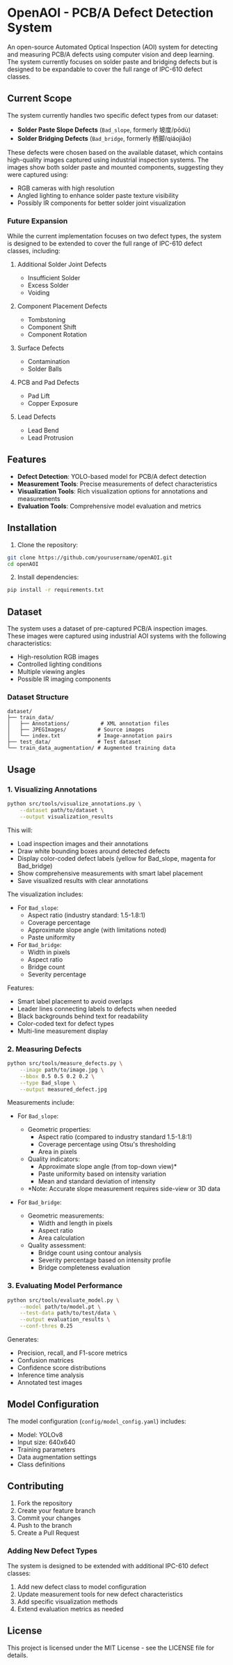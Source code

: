 # OpenAOI - PCB/A Defect Detection System

An open-source Automated Optical Inspection (AOI) system for detecting and measuring PCB/A defects using computer vision and deep learning. The system currently focuses on solder paste and bridging defects but is designed to be expandable to cover the full range of IPC-610 defect classes.

## Current Scope

The system currently handles two specific defect types from our dataset:
- **Solder Paste Slope Defects** (`Bad_slope`, formerly 坡度/pōdù)
- **Solder Bridging Defects** (`Bad_bridge`, formerly 桥脚/qiáojiǎo)

These defects were chosen based on the available dataset, which contains high-quality images captured using industrial inspection systems. The images show both solder paste and mounted components, suggesting they were captured using:
- RGB cameras with high resolution
- Angled lighting to enhance solder paste texture visibility
- Possibly IR components for better solder joint visualization

### Future Expansion

While the current implementation focuses on two defect types, the system is designed to be extended to cover the full range of IPC-610 defect classes, including:

1. Additional Solder Joint Defects
   - Insufficient Solder
   - Excess Solder
   - Voiding

2. Component Placement Defects
   - Tombstoning
   - Component Shift
   - Component Rotation

3. Surface Defects
   - Contamination
   - Solder Balls

4. PCB and Pad Defects
   - Pad Lift
   - Copper Exposure

5. Lead Defects
   - Lead Bend
   - Lead Protrusion

## Features

- **Defect Detection**: YOLO-based model for PCB/A defect detection
- **Measurement Tools**: Precise measurements of defect characteristics
- **Visualization Tools**: Rich visualization options for annotations and measurements
- **Evaluation Tools**: Comprehensive model evaluation and metrics

## Installation

1. Clone the repository:
```bash
git clone https://github.com/yourusername/openAOI.git
cd openAOI
```

2. Install dependencies:
```bash
pip install -r requirements.txt
```

## Dataset

The system uses a dataset of pre-captured PCB/A inspection images. These images were captured using industrial AOI systems with the following characteristics:

- High-resolution RGB images
- Controlled lighting conditions
- Multiple viewing angles
- Possible IR imaging components

### Dataset Structure

```
dataset/
├── train_data/
│   ├── Annotations/          # XML annotation files
│   ├── JPEGImages/          # Source images
│   └── index.txt            # Image-annotation pairs
├── test_data/               # Test dataset
└── train_data_augmentation/ # Augmented training data
```

## Usage

### 1. Visualizing Annotations

```bash
python src/tools/visualize_annotations.py \
    --dataset path/to/dataset \
    --output visualization_results
```

This will:
- Load inspection images and their annotations
- Draw white bounding boxes around detected defects
- Display color-coded defect labels (yellow for Bad_slope, magenta for Bad_bridge)
- Show comprehensive measurements with smart label placement
- Save visualized results with clear annotations

The visualization includes:
- For `Bad_slope`:
  - Aspect ratio (industry standard: 1.5-1.8:1)
  - Coverage percentage
  - Approximate slope angle (with limitations noted)
  - Paste uniformity
- For `Bad_bridge`:
  - Width in pixels
  - Aspect ratio
  - Bridge count
  - Severity percentage

Features:
- Smart label placement to avoid overlaps
- Leader lines connecting labels to defects when needed
- Black backgrounds behind text for readability
- Color-coded text for defect types
- Multi-line measurement display

### 2. Measuring Defects

```bash
python src/tools/measure_defects.py \
    --image path/to/image.jpg \
    --bbox 0.5 0.5 0.2 0.2 \
    --type Bad_slope \
    --output measured_defect.jpg
```

Measurements include:
- For `Bad_slope`:
  - Geometric properties:
    - Aspect ratio (compared to industry standard 1.5-1.8:1)
    - Coverage percentage using Otsu's thresholding
    - Area in pixels
  - Quality indicators:
    - Approximate slope angle (from top-down view)*
    - Paste uniformity based on intensity variation
    - Mean and standard deviation of intensity
  - *Note: Accurate slope measurement requires side-view or 3D data

- For `Bad_bridge`:
  - Geometric measurements:
    - Width and length in pixels
    - Aspect ratio
    - Area calculation
  - Quality assessment:
    - Bridge count using contour analysis
    - Severity percentage based on intensity profile
    - Bridge completeness evaluation

### 3. Evaluating Model Performance

```bash
python src/tools/evaluate_model.py \
    --model path/to/model.pt \
    --test-data path/to/test/data \
    --output evaluation_results \
    --conf-thres 0.25
```

Generates:
- Precision, recall, and F1-score metrics
- Confusion matrices
- Confidence score distributions
- Inference time analysis
- Annotated test images

## Model Configuration

The model configuration (`config/model_config.yaml`) includes:
- Model: YOLOv8
- Input size: 640x640
- Training parameters
- Data augmentation settings
- Class definitions

## Contributing

1. Fork the repository
2. Create your feature branch
3. Commit your changes
4. Push to the branch
5. Create a Pull Request

### Adding New Defect Types

The system is designed to be extended with additional IPC-610 defect classes:

1. Add new defect class to model configuration
2. Update measurement tools for new defect characteristics
3. Add specific visualization methods
4. Extend evaluation metrics as needed

## License

This project is licensed under the MIT License - see the LICENSE file for details. 